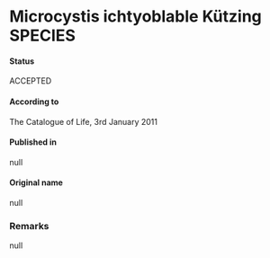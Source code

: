 # Microcystis ichtyoblable Kützing SPECIES

#### Status
ACCEPTED

#### According to
The Catalogue of Life, 3rd January 2011

#### Published in
null

#### Original name
null

### Remarks
null